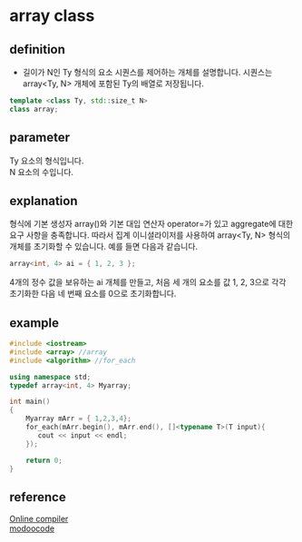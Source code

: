 # array class 
## definition
- 길이가 N인 Ty 형식의 요소 시퀀스를 제어하는 개체를 설명합니다. 시퀀스는 array<Ty, N> 개체에 포함된 Ty의 배열로 저장됩니다.  

```c++
template <class Ty, std::size_t N>
class array;
```

## parameter 
Ty  요소의 형식입니다.  
N  요소의 수입니다.  

## explanation
형식에 기본 생성자 array()와 기본 대입 연산자 operator=가 있고 aggregate에 대한 요구 사항을 충족합니다. 따라서 집계 이니셜라이저를 사용하여 array<Ty, N> 형식의 개체를 초기화할 수 있습니다. 예를 들면 다음과 같습니다.  
```c++
array<int, 4> ai = { 1, 2, 3 };
```
4개의 정수 값을 보유하는 ai 개체를 만들고, 처음 세 개의 요소를 값 1, 2, 3으로 각각 초기화한 다음 네 번째 요소를 0으로 초기화합니다.  

## example 
```c++
#include <iostream>
#include <array> //array
#include <algorithm> //for_each

using namespace std;
typedef array<int, 4> Myarray;

int main()
{
    Myarray mArr = { 1,2,3,4};
    for_each(mArr.begin(), mArr.end(), []<typename T>(T input){
       cout << input << endl; 
    });

    return 0;
}
```

## reference 
[Online compiler](https://www.onlinegdb.com/online_c++_compiler#)  
[modoocode](https://modoocode.com/314)  




